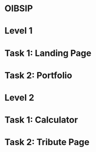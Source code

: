 # OIBSIP

# Level 1
# Task 1: Landing Page
# Task 2: Portfolio

# Level 2
# Task 1: Calculator
# Task 2: Tribute Page
